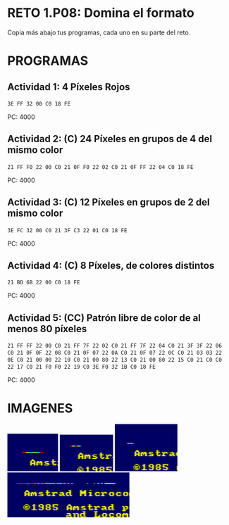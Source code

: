 # RETO 1.P08: Domina el formato
Copia más abajo tus programas, cada uno en su parte del reto.

# PROGRAMAS

## Actividad 1: 4 Píxeles Rojos
```
3E FF 32 00 C0 18 FE
```
PC: 4000

## Actividad 2: (C) 24 Píxeles en grupos de 4 del mismo color
```
21 FF F0 22 00 C0 21 0F F0 22 02 C0 21 0F FF 22 04 C0 18 FE
```
PC: 4000

## Actividad 3: (C) 12 Píxeles en grupos de 2 del mismo color
```
3E FC 32 00 C0 21 3F C3 22 01 C0 18 FE
```
PC: 4000

## Actividad 4: (C) 8 Píxeles, de colores distintos
```
21 BD 6B 22 00 C0 18 FE
```
PC: 4000
## Actividad 5: (CC) Patrón libre de color de al menos 80 píxeles
```
21 FF FF 22 00 C0 21 FF 7F 22 02 C0 21 FF 7F 22 04 C0 21 3F 3F 22 06 C0 21 0F 0F 22 08 C0 21 0F 07 22 0A C0 21 0F 07 22 0C C0 21 03 03 22 0E C0 21 00 00 22 10 C0 21 00 80 22 13 C0 21 00 80 22 15 C0 21 C0 C0 22 17 C0 21 F0 F0 22 19 C0 3E F0 32 1B C0 18 FE
```
PC: 4000

# IMAGENES
![Actividad 2](foto1.png)
![Actividad 3](foto2.png)
![Actividad 4](foto3.png)
![Actividad 5](foto4.png)

